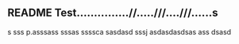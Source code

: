 ## README Test...............//.....///....///......s
s
sss
p.asssass
sssas
ssssca
sasdasd
sssj
asdasdasdsas
ass
dsasd
